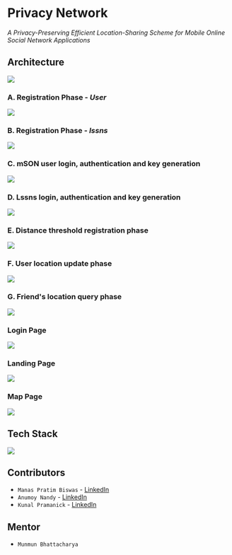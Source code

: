 # Privacy Network

<i> A Privacy-Preserving Efficient Location-Sharing Scheme for Mobile Online
Social Network Applications </i>

## Architecture

![](presentation/assets/architecture.png)

### A. Registration Phase - <i> User </i>

![](presentation/assets/registration.png)

### B. Registration Phase - <i> lssns </i>

![](presentation/assets/regnlssn.png)

### C. mSON user login, authentication and key generation

![](presentation/assets/auth.png)

### D. Lssns login, authentication and key generation

![](presentation/assets/authlssns.png)

### E. Distance threshold registration phase

![](presentation/assets/distanceregistration.png)

### F. User location update phase

![](presentation/assets/updatelocation.png)

### G. Friend's location query phase

![](presentation/assets/queryfriend.png)

### Login Page

![](presentation/assets/Login_Speed.gif)

### Landing Page

![](presentation/assets/Landing_Speed.gif)

### Map Page

![](presentation/assets/Map_Speed.gif)

## Tech Stack

![](presentation/assets/techstack.png)

## Contributors

- `Manas Pratim Biswas` -
  [LinkedIn](https://www.linkedin.com/in/manas-pratim-biswas/)
- `Anumoy Nandy` -
  [LinkedIn](https://www.linkedin.com/in/anumoy-nandy-9b527b204/)
- `Kunal Pramanick` -
  [LinkedIn](https://www.linkedin.com/in/kunal-pramanick-9755061b0/)

## Mentor

- `Munmun Bhattacharya`
